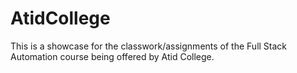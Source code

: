# AtidCollege
This is a showcase for the classwork/assignments of the Full Stack Automation course being offered by Atid College.
